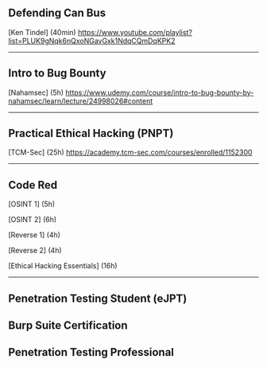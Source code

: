 
## Defending Can Bus

[Ken Tindel]
(40min)
<https://www.youtube.com/playlist?list=PLUK9gNqk6nQxoNGavGxk1NdqCQmDqKPK2>

---

## Intro to Bug Bounty

[Nahamsec]
(5h)
<https://www.udemy.com/course/intro-to-bug-bounty-by-nahamsec/learn/lecture/24998026#content>

---

## Practical Ethical Hacking (PNPT)

[TCM-Sec]
(25h)
<https://academy.tcm-sec.com/courses/enrolled/1152300>

---

## Code Red

[OSINT 1]
(5h)

[OSINT 2]
(6h)

[Reverse 1]
(4h)

[Reverse 2]
(4h)

[Ethical Hacking Essentials]
(16h)

---

## Penetration Testing Student (eJPT)


## Burp Suite Certification




## Penetration Testing Professional






